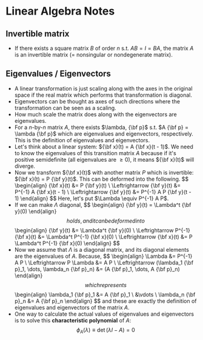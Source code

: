 # Linear Algebra Notes

## Invertible matrix

- If there exists a square matrix $B$ of order $n$ s.t. $AB = I = BA$, the matrix $A$ is an invertible matrix (= nonsingular or nondegenerate matrix).

## Eigenvalues / Eigenvectors

- A linear transformation is just scaling along with the axes in the original space if the real matrix which performs that transformation is diagonal.
- Eigenvectors can be thought as axes of such directions where the transformation can be seen as a scaling.
- How much scale the matrix does along with the eigenvectors are eigenvalues.
- For a $n$-by-$n$ matrix $A$, there exists $\lambda, \{\bf p}$ s.t. $A \{\bf p} = \lambda \{\bf p}$ which are eigenvalues and eigenvectors, respectively. This is the definition of eigenvalues and eigenvectors.
- Let's think about a linear system: $\{\bf x}(t) = A \{\bf x}(t - 1)$. We need to know the eigenvalues of this transition matrix $A$ because if it's positive semidefinite (all eigenvalues are $\geq 0$), it means $\{\bf x}(t)$ will diverge.
- Now we transform $\{\bf x}(t)$ with another matrix $P$ which is invertible: $\{\bf x}(t) = P \{\bf y}(t)$. This can be deformed into the following.
  $$
  \begin\{align}
  \{\bf x}(t) &= P \{\bf y}(t) \\
  \Leftrightarrow \{\bf y}(t) &= P^\{-1} A \{\bf x}(t - 1) \\
  \Leftrightarrow \{\bf y}(t) &= P^\{-1} A P \{\bf y}(t - 1)
  \end\{align}
  $$
  Here, let's put $\Lambda \equiv P^\{-1} A P$.
- If we can make $\Lambda$ diagonal,
  $$
  \begin\{align}
  \{\bf y}(t) = \Lambda^t \{\bf y}(0)
  \end\{align}
  $$
  holds, and it can be deformed into
  $$
  \begin\{align}
  \{\bf y}(t) &= \Lambda^t \{\bf y}(0) \\
  \Leftrightarrow P^\{-1} \{\bf x}(t) &= \Lambda^t P^\{-1} \{\bf x}(0) \\
  \Leftrightarrow \{\bf x}(t) &= P \Lambda^t P^\{-1} \{\bf x}(0)
  \end\{align}
  $$
- Now we assume that $\Lambda$ is a diagonal matrix, and its diagonal elements are the eigenvalues of $A$. Because,
  $$
  \begin\{align}
  \Lambda &= P^\{-1} A P \\
  \Leftrightarrow P \Lambda &= A P \\
  \Leftrightarrow (\lambda_1 \{\bf p}_1, \dots, \lambda_n \{\bf p}_n)
  &= (A \{\bf p}_1, \dots, A \{\bf p}_n)
  \end\{align}
  $$
  which represents
  $$
  \begin\{align}
  \lambda_1 \{\bf p}_1 &= A \{\bf p}_1 \\
  &\vdots \\
  \lambda_n \{\bf p}_n &= A \{\bf p}_n
  \end\{align}
  $$
  and these are exactly the definition of eigenvalues and eigenvectors of the matrix $A$.
- One way to calculate the actual values of eigenvalues and eigenvectors is to solve this **characteristic polynomial** of $A$:
  $$
  \phi_A(\lambda) \equiv \det \left( \lambda I - A \right) = 0
  $$
